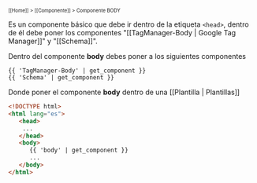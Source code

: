 <sub><sup>[[Home]] > [[Componente]] > Componente BODY </sup></sub>

Es un componente básico que debe ir dentro de la etiqueta `<head>`, dentro de él debe poner los componentes "[[TagManager-Body | Google Tag Manager]]" y "[[Schema]]".

Dentro del componente **body** debes poner a los siguientes componentes
```
{{ 'TagManager-Body' | get_component }}
{{ 'Schema' | get_component }}
```

Donde poner el componente **body** dentro de una [[Plantilla | Plantillas]]
```html
<!DOCTYPE html>
<html lang="es">
   <head>
    ...  
   </head>
   <body>
      {{ 'body' | get_component }}
      ...
   </body>
</html>
```